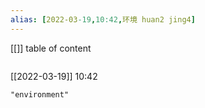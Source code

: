 ```yaml
---
alias: [2022-03-19,10:42,环境 huan2 jing4]
---
```

[[]]
table of content
```toc
```

[[2022-03-19]] 10:42

```query
"environment"
```
